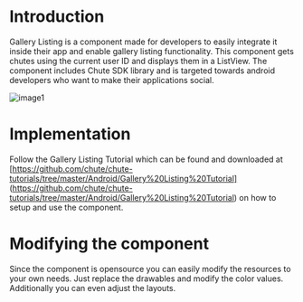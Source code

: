 
Introduction
====

Gallery Listing is a component made for developers to easily integrate it inside their app and enable gallery listing functionality. This component gets chutes using the current user ID and displays them in a ListView. The component includes Chute SDK library and is targeted towards android developers who want to make their applications social.    

![image1](https://github.com/chute/chute-android-components/raw/master/Gallery%20Listing/screenshots/1.png)

Implementation
====

Follow the Gallery Listing Tutorial which can be found and downloaded at [https://github.com/chute/chute-tutorials/tree/master/Android/Gallery%20Listing%20Tutorial] (https://github.com/chute/chute-tutorials/tree/master/Android/Gallery%20Listing%20Tutorial) on how to setup and use the component.

Modifying the component
====

Since the component is opensource you can easily modify the resources to your own needs. Just replace the drawables and modify the color values. Additionally you can even adjust the layouts.



